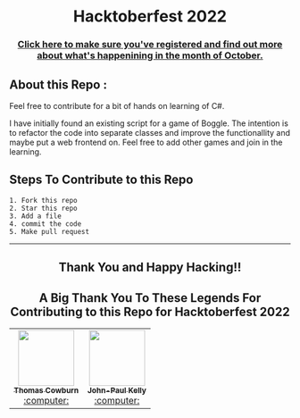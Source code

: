 <h1 align="center"> Hacktoberfest 2022</h1>

<h3 align="center">
    <a href="https://hacktoberfest.digitalocean.com/">
        Click here to make sure you've registered and find out more about what's happenining in the month of October.
    </a>
</h3>

## About this Repo :

Feel free to contribute for a bit of hands on learning of C#.

I have initially found an existing script for a game of Boggle. The intention is to refactor the code into separate classes and improve the functionallity and maybe put a web frontend on. Feel free to add other games and join in the learning. 

## Steps To Contribute to this Repo

    1. Fork this repo
    2. Star this repo
    3. Add a file
    4. commit the code
    5. Make pull request

***
<h2 align="center">
    <p>
        Thank You and Happy Hacking!!
    </p>
</h2>

<h2 align="center">A Big Thank You To These Legends For Contributing to this Repo for Hacktoberfest 2022 </h2>

<table>
<tr><td align="center"><a href="https://github.com/thomascowburn"><kbd><img src="https://avatars.githubusercontent.com/u/31416650?v=4size=400" width="100px;" alt=""/></kbd><br /><sub><b>Thomas Cowburn</b></sub></a><br /><a href="https://github.com/jpk3lly/TimesTableQuiz/commits?author=thomascowburn" title="Code"> :computer: </a> </td>
<td align="center"><a href="https://github.com/jpk3lly"><kbd><img src="https://avatars.githubusercontent.com/u/39955081?v=4size=400" width="100px;" alt=""/></kbd><br /><sub><b>John-Paul Kelly</b></sub></a><br /><a href="https://github.com/jpk3lly/TimesTableQuiz/commits?author=jpk3lly" title="Code"> :computer: </a> 
</tr></table>

